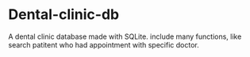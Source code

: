 # Dental-clinic-db
A dental clinic database made with SQLite. include many functions, like search patitent who had appointment with specific doctor.

